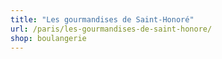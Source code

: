 ```yaml
---
title: "Les gourmandises de Saint-Honoré"
url: /paris/les-gourmandises-de-saint-honore/
shop: boulangerie
---
```

